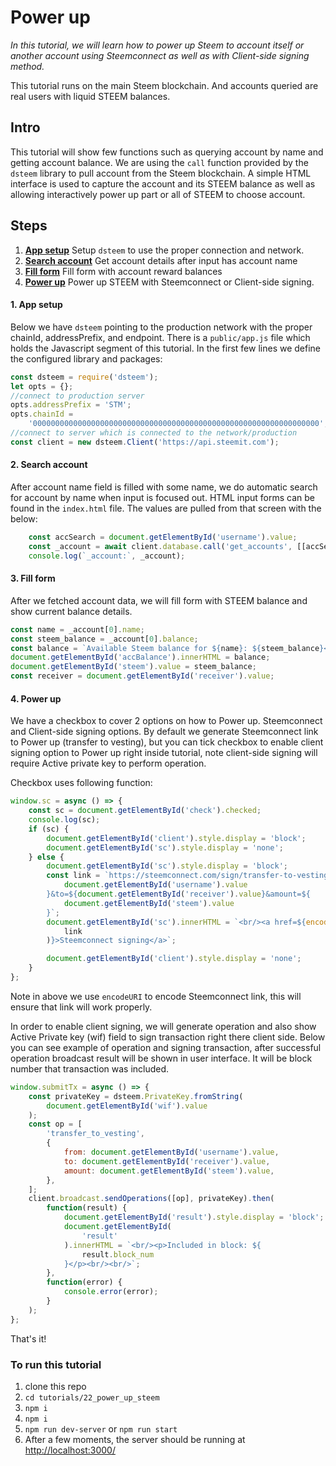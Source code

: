 # Power up

_In this tutorial, we will learn how to power up Steem to account itself or another account using Steemconnect as well as with Client-side signing method._

This tutorial runs on the main Steem blockchain. And accounts queried are real users with liquid STEEM balances.

## Intro

This tutorial will show few functions such as querying account by name and getting account balance. We are using the `call` function provided by the `dsteem` library to pull account from the Steem blockchain. A simple HTML interface is used to capture the account and its STEEM balance as well as allowing interactively power up part or all of STEEM to choose account.

## Steps

1.  [**App setup**](#app-setup) Setup `dsteem` to use the proper connection and network.
2.  [**Search account**](#search-account) Get account details after input has account name
3.  [**Fill form**](#fill-form) Fill form with account reward balances
4.  [**Power up**](#power_up) Power up STEEM with Steemconnect or Client-side signing.

#### 1. App setup <a name="app-setup"></a>

Below we have `dsteem` pointing to the production network with the proper chainId, addressPrefix, and endpoint. There is a `public/app.js` file which holds the Javascript segment of this tutorial. In the first few lines we define the configured library and packages:

```javascript
const dsteem = require('dsteem');
let opts = {};
//connect to production server
opts.addressPrefix = 'STM';
opts.chainId =
    '0000000000000000000000000000000000000000000000000000000000000000';
//connect to server which is connected to the network/production
const client = new dsteem.Client('https://api.steemit.com');
```

#### 2. Search account <a name="search-account"></a>

After account name field is filled with some name, we do automatic search for account by name when input is focused out. HTML input forms can be found in the `index.html` file. The values are pulled from that screen with the below:

```javascript
    const accSearch = document.getElementById('username').value;
    const _account = await client.database.call('get_accounts', [[accSearch]]);
    console.log(`_account:`, _account);
```

#### 3. Fill form <a name="fill-form"></a>

After we fetched account data, we will fill form with STEEM balance and show current balance details.

```javascript
const name = _account[0].name;
const steem_balance = _account[0].balance;
const balance = `Available Steem balance for ${name}: ${steem_balance}<br/>`;
document.getElementById('accBalance').innerHTML = balance;
document.getElementById('steem').value = steem_balance;
const receiver = document.getElementById('receiver').value;
```

#### 4. Power up <a name="power-up"></a>

We have a checkbox to cover 2 options on how to Power up. Steemconnect and Client-side signing options. By default we generate Steemconnect link to Power up (transfer to vesting), but you can tick checkbox to enable client signing option to Power up right inside tutorial, note client-side signing will require Active private key to perform operation.

Checkbox uses following function:

```javascript
window.sc = async () => {
    const sc = document.getElementById('check').checked;
    console.log(sc);
    if (sc) {
        document.getElementById('client').style.display = 'block';
        document.getElementById('sc').style.display = 'none';
    } else {
        document.getElementById('sc').style.display = 'block';
        const link = `https://steemconnect.com/sign/transfer-to-vesting?from=${
            document.getElementById('username').value
        }&to=${document.getElementById('receiver').value}&amount=${
            document.getElementById('steem').value
        }`;
        document.getElementById('sc').innerHTML = `<br/><a href=${encodeURI(
            link
        )}>Steemconnect signing</a>`;

        document.getElementById('client').style.display = 'none';
    }
};
```

Note in above we use `encodeURI` to encode Steemconnect link, this will ensure that link will work properly.

In order to enable client signing, we will generate operation and also show Active Private key (wif) field to sign transaction right there client side.
Below you can see example of operation and signing transaction, after successful operation broadcast result will be shown in user interface. It will be block number that transaction was included.

```javascript
window.submitTx = async () => {
    const privateKey = dsteem.PrivateKey.fromString(
        document.getElementById('wif').value
    );
    const op = [
        'transfer_to_vesting',
        {
            from: document.getElementById('username').value,
            to: document.getElementById('receiver').value,
            amount: document.getElementById('steem').value,
        },
    ];
    client.broadcast.sendOperations([op], privateKey).then(
        function(result) {
            document.getElementById('result').style.display = 'block';
            document.getElementById(
                'result'
            ).innerHTML = `<br/><p>Included in block: ${
                result.block_num
            }</p><br/><br/>`;
        },
        function(error) {
            console.error(error);
        }
    );
};
```

That's it!

### To run this tutorial

1.  clone this repo
1.  `cd tutorials/22_power_up_steem`
1.  `npm i`
1.  `npm i`
1.  `npm run dev-server` or `npm run start`
1.  After a few moments, the server should be running at [http://localhost:3000/](http://localhost:3000/)
